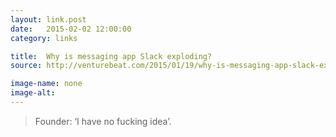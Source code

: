 ```yaml
---
layout: link.post
date:   2015-02-02 12:00:00
category: links

title:  Why is messaging app Slack exploding?
source: http://venturebeat.com/2015/01/19/why-is-messaging-app-slack-exploding-founder-i-have-no-f-king-idea

image-name: none 
image-alt:
---
```


> Founder: ‘I have no fucking idea’.


